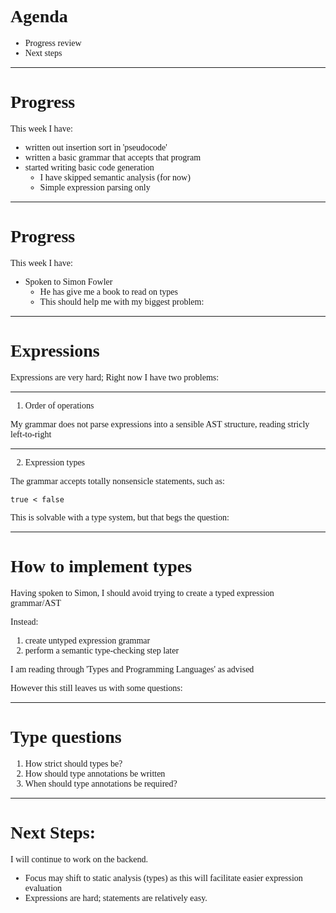 <style>
	*{
		font-family: 'FiraCode NF';
	}
</style>

# Agenda

- Progress review 
- Next steps

---

# Progress

This week I have:

- written out insertion sort in 'pseudocode'
- written a basic grammar that accepts that program
- started writing basic code generation
    - I have skipped semantic analysis (for now)
    - Simple expression parsing only

---

# Progress

This week I have:

- Spoken to Simon Fowler
    - He has give me a book to read on types
    - This should help me with my biggest problem:

---

# Expressions

Expressions are very hard; Right now I have two problems:

---

1. Order of operations

My grammar does not parse expressions into a sensible AST structure, reading stricly left-to-right

---

2. Expression types

The grammar accepts totally nonsensicle statements, such as: 

```
true < false
```

This is solvable with a type system, but that begs the question:

---

# How to implement types

Having spoken to Simon, I should avoid trying to create a typed expression grammar/AST

Instead:
1. create untyped expression grammar
2. perform a semantic type-checking step later

I am reading through 'Types and Programming Languages' as advised

However this still leaves us with some questions:

---

# Type questions

1. How strict should types be?
2. How should type annotations be written
3. When should type annotations be required?

---

# Next Steps:

I will continue to work on the backend.
- Focus may shift to static analysis (types) as this will facilitate easier expression evaluation
- Expressions are hard; statements are relatively easy.

